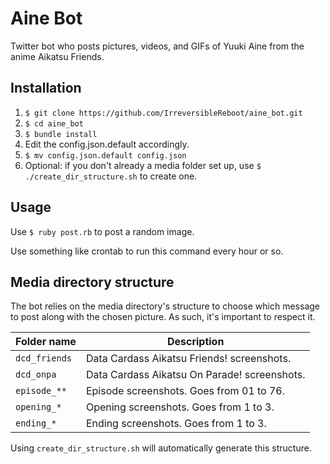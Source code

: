 # Aine Bot
Twitter bot who posts pictures, videos, and GIFs of Yuuki Aine from the anime Aikatsu Friends.

## Installation

1. `$ git clone https://github.com/IrreversibleReboot/aine_bot.git`
2. `$ cd aine_bot`
3. `$ bundle install`
4. Edit the config.json.default accordingly.
5. `$ mv config.json.default config.json`
6. Optional: if you don't already a media folder set up, use `$ ./create_dir_structure.sh` to create one.

## Usage

Use `$ ruby post.rb` to post a random image.

Use something like crontab to run this command every hour or so. 

## Media directory structure

The bot relies on the media directory's structure to choose which message to post along with the chosen picture. As such, it's important to respect it.

| Folder name  | Description |
| ------------- | ------------- |
| `dcd_friends`  | Data Cardass Aikatsu Friends! screenshots. |
| `dcd_onpa`  | Data Cardass Aikatsu On Parade! screenshots. |
| `episode_**`  | Episode screenshots. Goes from 01 to 76. |
| `opening_*`  | Opening screenshots. Goes from 1 to 3. |
| `ending_*`  | Ending screenshots. Goes from 1 to 3. |

Using `create_dir_structure.sh` will automatically generate this structure.